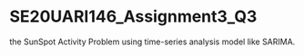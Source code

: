 # SE20UARI146_Assignment3_Q3
the SunSpot Activity Problem using time-series analysis model like SARIMA.
